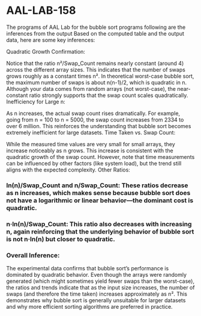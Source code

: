 # AAL-LAB-158
The programs of AAL Lab
for the bubble sort programs following are the inferences from the output
Based on the computed table and the output data, here are some key inferences:

Quadratic Growth Confirmation:

Notice that the ratio n²/Swap_Count remains nearly constant (around 4) across the different array sizes. This indicates that the number of swaps grows roughly as a constant times n².
In theoretical worst-case bubble sort, the maximum number of swaps is about n(n-1)/2, which is quadratic in n. Although your data comes from random arrays (not worst-case), the near-constant ratio strongly supports that the swap count scales quadratically.
Inefficiency for Large n:

As n increases, the actual swap count rises dramatically. For example, going from n = 100 to n = 5000, the swap count increases from 2334 to over 6 million.
This reinforces the understanding that bubble sort becomes extremely inefficient for large datasets.
Time Taken vs. Swap Count:

While the measured time values are very small for small arrays, they increase noticeably as n grows. This increase is consistent with the quadratic growth of the swap count.
However, note that time measurements can be influenced by other factors (like system load), but the trend still aligns with the expected complexity.
Other Ratios:

### ln(n)/Swap_Count and n/Swap_Count: These ratios decrease as n increases, which makes sense because bubble sort does not have a logarithmic or linear behavior—the dominant cost is quadratic.
###  n·ln(n)/Swap_Count: This ratio also decreases with increasing n, again reinforcing that the underlying behavior of bubble sort is not n·ln(n) but closer to quadratic.



### Overall Inference:
The experimental data confirms that bubble sort’s performance is dominated by quadratic behavior. Even though the arrays were randomly generated (which might sometimes yield fewer swaps than the worst-case), the ratios and trends indicate that as the input size increases, the number of swaps (and therefore the time taken) increases approximately as n². This demonstrates why bubble sort is generally unsuitable for larger datasets and why more efficient sorting algorithms are preferred in practice.
